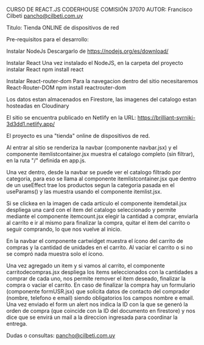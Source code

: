 CURSO DE REACT.JS CODERHOUSE COMISIÓN 37070
AUTOR: Francisco Cilbeti  pancho@cilbeti.com.uy

Titulo: Tienda ONLINE de dispositivos de red

Pre-requisitos para el desarrollo:

Instalar NodeJs
  Descargarlo de https://nodejs.org/es/download/

Instalar React
  Una vez instalado el NodeJS, en la carpeta del proyecto instalar React
    npm install react

Instalar React-router-dom
  Para la navegacion dentro del sitio necesitaremos React-Router-DOM
    npm install reactrouter-dom

Los datos estan almacenados en Firestore, las imagenes del catalogo estan hosteadas en Cloudinary

El sitio se encuentra publicado en Netlify en la URL: https://brilliant-syrniki-3d3dd1.netlify.app/

El proyecto es una "tienda" online de dispositivos de red. 

Al entrar al sitio se renderiza la navbar (componente navbar.jsx) y el componente itemlistcontainer.jsx muestra el catalogo completo (sin filtrar), en la ruta "/" definida en app.js.

Una vez dentro, desde la navbar se puede ver el catalogo filtrado por categoria, para eso se llama al componente itemlistcontainer.jsx que dentro de un useEffect trae los productos segun la categoria pasada en el useParams() y las muestra usando el componente itemlist.jsx.

Si se clickea en la imagen de cada artículo el componente itemdetail.jsx despliega una card con el item del catalogo seleccionado y permite mediante el componente itemcount.jsx elegir la cantidad a comprar, enviarla al carrito e ir al mismo para finalizar la compra, quitar el item del carrito o seguir comprando, lo que nos vuelve al inicio.

En la navbar el componente cartwidget muestra el ícono del carrito de compras y la cantidad de unidades en el carrito. Al vaciar el carrito o si no se compró nada muestra solo el ícono.

Una vez agregado un item y si vamos al carrito, el componente carritodecompras.jsx despliega los items seleccionados con la cantidades a comprar de cada uno, nos permite remover el item deseado, finalizar la compra o vaciar el carrito. En caso de finalizar la compra hay un formulario (componente formUSR.jsx) que solicita datos de contacto del comprador (nombre, telefono e email) siendo obligatorios los campos nombre e email. Una vez enviado el form un alert nos indica la ID con la que se generó la orden de compra (que coincide con la ID del documento en firestore) y nos dice que se envirá un mail a la direccion ingresada para coordinar la entrega.

Dudas o consultas: pancho@cilbeti.com.uy







